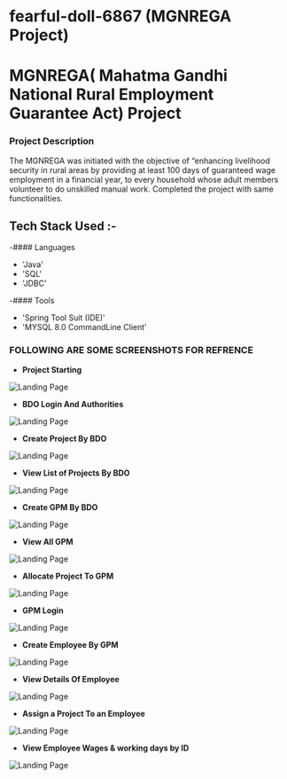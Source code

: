 # fearful-doll-6867 (MGNREGA Project)

# MGNREGA( Mahatma Gandhi National Rural Employment Guarantee Act) Project 
### Project Description
The MGNREGA was initiated with the objective of “enhancing livelihood security in rural areas by providing at least 100 days of guaranteed wage employment in a financial year, to every household whose adult members volunteer to do unskilled manual work. Completed the project with same functionalities.

## Tech Stack Used :- 
-#### Languages
- 'Java'
- 'SQL'
- 'JDBC'

-#### Tools
- 'Spring Tool Suit (IDE)'
- 'MYSQL 8.0 CommandLine Client'


### FOLLOWING ARE SOME SCREENSHOTS FOR REFRENCE

- **Project Starting**
 
![Landing Page](https://miro.medium.com/max/720/1*LD5Cr_BDFHSl22Ymb5vzSw.jpeg)


- **BDO Login And Authorities**

![Landing Page](https://miro.medium.com/max/720/1*y82jo2QdyFuGRGzmKXdzfA.jpeg)


- **Create Project By BDO**
 
![Landing Page](https://miro.medium.com/max/720/1*IvE4hdvARPZxprOJsC6IIA.jpeg)


- **View List of Projects By BDO**

![Landing Page](https://miro.medium.com/max/720/1*rDfI-krXeyFoL8f3a7844Q.jpeg)


- **Create GPM By BDO**
 
![Landing Page](https://miro.medium.com/max/720/1*yAZo2AV3djeQeVDQ1okgYw.jpeg)


- **View All GPM**

![Landing Page](https://miro.medium.com/max/720/1*zJmIXTvP6R8PfubC9uhv_Q.jpeg)


- **Allocate Project To GPM**
 
![Landing Page](https://miro.medium.com/max/720/1*TRJfIEi_E6qOwuKBpgnLHw.jpeg)


- **GPM Login**

![Landing Page](https://miro.medium.com/max/720/1*V718HNgndoi8dGLEA0DtKQ.jpeg)


- **Create Employee By GPM**
 
![Landing Page](https://miro.medium.com/max/720/1*aG6Zc6a3EL31U5nB9vF2pA.jpeg)


- **View Details Of Employee**

![Landing Page](https://miro.medium.com/max/720/1*B7tw38H4PPFZROpPDwKkxQ.jpeg)


- **Assign a Project To an Employee**
 
![Landing Page](https://miro.medium.com/max/720/1*XRgzz-oRIgzZcrWK83h82A.jpeg)


- **View Employee Wages & working days by ID**

![Landing Page](https://miro.medium.com/max/720/1*Hwp-VDtsynZ2Xs1Nhkmelg.jpeg)

